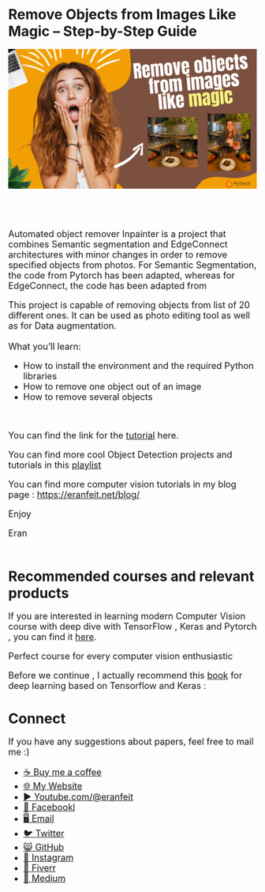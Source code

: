 # Remove Objects from Images Like Magic – Step-by-Step Guide
<p align="center">
  <img width="800" src="Automated-Objects-Removal-Inpainter.png" "image">
</p>

##
<br/><br/> 

<font size= "4" >
Automated object remover Inpainter is a project that combines Semantic segmentation and EdgeConnect architectures with minor changes in order to remove specified objects from photos. For Semantic Segmentation, the code from Pytorch has been adapted, whereas for EdgeConnect, the code has been adapted from

This project is capable of removing objects from list of 20 different ones. It can be used as photo editing tool as well as for Data augmentation.
<br/><br/> 
What you’ll learn:

* How to install the environment and the required Python libraries
* How to remove one object out of an image 
* How to remove several objects 

<br/>

You can find the link for the [tutorial](https://youtu.be/GmqsPQNBScA) here. 

You can find more cool Object Detection projects and tutorials in this  [playlist](https://www.youtube.com/playlist?list=PLdkryDe59y4ZW-E59KQYegP5dr1WYnbpn)

You can find more computer vision tutorials in my blog page : https://eranfeit.net/blog/

Enjoy

Eran
<br/><br/> 

</font>

# Recommended courses and relevant products 
<font size= "4" >

If you are interested in learning modern Computer Vision course with deep dive with TensorFlow , Keras and Pytorch , you can find it [here](http://bit.ly/3HeDy1V).

Perfect course for every computer vision enthusiastic

Before we continue , I actually recommend this [book](https://amzn.to/3STWZ2N) for deep learning based on Tensorflow and Keras : 


</font>

# Connect

<font size= "4" >
If you have any suggestions about papers, feel free to mail me :)

- [☕ Buy me a coffee](https://ko-fi.com/eranfeit)
- [🌐 My Website](https://eranfeit.net)
- [▶️ Youtube.com/@eranfeit](https://www.youtube.com/channel/UCTiWJJhaH6BviSWKLJUM9sg)
- [🐙 Facebookl](https://www.facebook.com/groups/3080601358933585)
- [🖥️ Email](mailto:feitgemel@gmail.com)
- [🐦 Twitter](https://twitter.com/eran_feit )
- [😸 GitHub](https://github.com/feitgemel)
- [📸 Instagram](https://www.instagram.com/eran_feit/)
- [🤝 Fiverr ](https://www.fiverr.com/s/mB3Pbb)
- [📝 Medium ](https://medium.com/@feitgemel)


</font>


